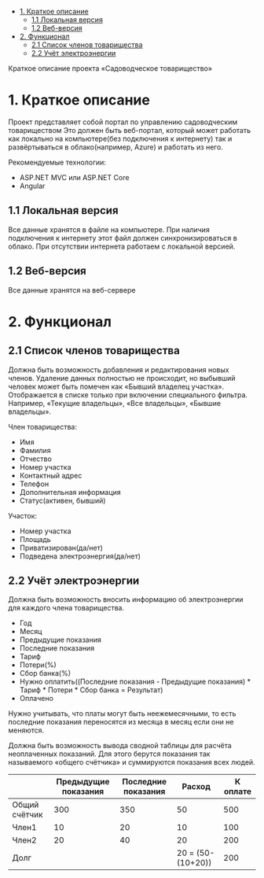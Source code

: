 - [1. Краткое описание](#1-%D0%BA%D1%80%D0%B0%D1%82%D0%BA%D0%BE%D0%B5-%D0%BE%D0%BF%D0%B8%D1%81%D0%B0%D0%BD%D0%B8%D0%B5)
    - [1.1	Локальная версия](#11-%D0%BB%D0%BE%D0%BA%D0%B0%D0%BB%D1%8C%D0%BD%D0%B0%D1%8F-%D0%B2%D0%B5%D1%80%D1%81%D0%B8%D1%8F)
    - [1.2	Веб-версия](#12-%D0%B2%D0%B5%D0%B1-%D0%B2%D0%B5%D1%80%D1%81%D0%B8%D1%8F)
- [2.	Функционал](#2-%D1%84%D1%83%D0%BD%D0%BA%D1%86%D0%B8%D0%BE%D0%BD%D0%B0%D0%BB)
    - [2.1	Список членов товарищества](#21-%D1%81%D0%BF%D0%B8%D1%81%D0%BE%D0%BA-%D1%87%D0%BB%D0%B5%D0%BD%D0%BE%D0%B2-%D1%82%D0%BE%D0%B2%D0%B0%D1%80%D0%B8%D1%89%D0%B5%D1%81%D1%82%D0%B2%D0%B0)
    - [2.2	Учёт электроэнергии](#22-%D1%83%D1%87%D1%91%D1%82-%D1%8D%D0%BB%D0%B5%D0%BA%D1%82%D1%80%D0%BE%D1%8D%D0%BD%D0%B5%D1%80%D0%B3%D0%B8%D0%B8)

Краткое описание проекта
«Садоводческое товарищество»

# 1. Краткое описание

Проект представляет собой портал по управлению садоводческим товариществом
Это должен быть веб-портал, который может работать как локально на компьютере(без подключения к интернету) так и развёртываться в облако(например, Azure) и работать из него.

Рекомендуемые технологии:
- ASP.NET MVC или ASP.NET Core
- Angular

## 1.1	Локальная версия
Все данные хранятся в файле на компьютере. При наличия подключения к интернету этот файл должен синхронизироваться в облако. При отсутствии интернета работаем с локальной версией.

## 1.2	Веб-версия
Все данные хранятся на веб-сервере

# 2.	Функционал

## 2.1	Список членов товарищества
Должна быть возможность добавления и редактирования новых членов. Удаление данных полностью не происходит, но выбывший человек может быть помечен как «Бывший владелец участка». Отображается в списке только при включении специального фильтра. Например, «Текущие владельцы», «Все владельцы», «Бывшие владельцы».

Член товарищества:
- Имя 
- Фамилия
- Отчество
- Номер участка
- Контактный адрес
- Телефон
- Дополнительная информация
- Статус(активен, бывший)
 

Участок:
- Номер участка
- Площадь
- Приватизирован(да/нет)
- Подведена электроэнергия(да/нет)

## 2.2	Учёт электроэнергии
Должна быть возможность вносить информацию об электроэнергии для каждого члена товарищества.
- Год
- Месяц
- Предыдущие показания
- Последние показания
- Тариф
- Потери(%)
- Сбор банка(%)
- Нужно оплатить((Последние показания - Предыдущие показания) * Тариф * Потери * Сбор банка = Результат)
- Оплачено

Нужно учитывать, что платы могут быть неежемесячными, то есть последние показания переносятся из месяца в месяц если они не меняются.

Должна быть возможность вывода сводной таблицы для расчёта неоплаченных показаний. Для этого берутся показания так называемого «общего счётчика» и суммируются показания всех людей.

|               | Предыдущие показания | Последние показания | Расход            | К оплате |
| ------------- | -------------------- | ------------------- | ----------------- | -------- |
| Общий счётчик | 300                  | 350                 | 50                | 500      |
| Член1         | 10                   | 20                  | 10                | 100      |
| Член2         | 20                   | 40                  | 20                | 200      |
| Долг          |                      |                     | 20 = (50-(10+20)) | 200      |
